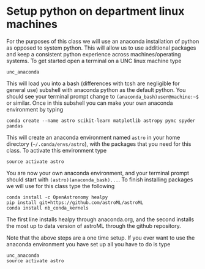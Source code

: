 # Setup python on department linux machines

For the purposes of this class we will use an anaconda installation of python as opposed to system python. This will allow us to use additional packages and keep a consistent python experience across machines/operating systems. To get started open a terminal on a UNC linux machine type

    unc_anaconda
    
This will load you into a bash (differences with tcsh are negligible for general use) subshell with anaconda python as the default python. You should see your terminal prompt change to `(anaconda_bash)user@machine:~$` or similar. Once in this subshell you can make your own anaconda environment by typing

    conda create --name astro scikit-learn matplotlib astropy pymc spyder pandas

This will create an anaconda environment named `astro` in your home directory (`~/.conda/envs/astro`), with the packages that you need for this class. To activate this environment type

    source activate astro
    
You are now your own anaconda environment, and your terminal prompt should start with `(astro)(anaconda_bash)...`. To finish installing packages we will use for this class type the following

    conda install -c OpenAstronomy healpy
    pip install git+https://github.com/astroML/astroML
    conda install nb_conda_kernels
    
The first line installs healpy through anaconda.org, and the second installs the most up to data version of astroML through the github repository.

Note that the above steps are a one time setup. If you ever want to use the anaconda environment you have set up all you have to do is type

    unc_anaconda
    source activate astro
